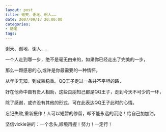```yaml
---
layout: post
title: 谢天、谢地、谢人……
date: 2007/09/17 20:00:00
categories: 
- 随笔
tags: 
---
```


谢天、谢地、谢人……

一个人走到哪一步，绝不是毫无由来的，如果你已经走出了完美的一步，

那么一颗感恩的心,或许是你最需要的一种情怀。

从年少无知，到成熟稳重。QQ王子走过一条并不平坦的路，

好在他命中自有贵人相助，这些良朋知己都是QQ王子，走到今天不可少的一环，

除了感谢，或许没有其他的形式，可在此表达QQ王子此时的心情。

忘记失败,重新振作！人可以短暂的停留，却不能永远的沉沦！给自己加加油，

坚信vickie讲的：一个念头,顺境再握！努力！一定行！

